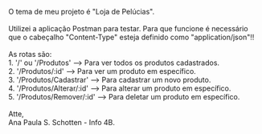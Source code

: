   O tema de meu projeto é "Loja de Pelúcias".</br>
</br>
  Utilizei a aplicação Postman para testar. Para que funcione é necessário que o cabeçalho "Content-Type" esteja definido como "application/json"!!</br>
</br>
  As rotas são: </br>
    1. '/' ou '/Produtos' --> Para ver todos os produtos cadastrados.</br>
    2. '/Produtos/:id' --> Para ver um produto em específico.</br>
    3. '/Produtos/Cadastrar' --> Para cadastrar um novo produto.</br>
    4. '/Produtos/Alterar/:id' --> Para alterar um produto em específico.</br>
    5. '/Produtos/Remover/:id' --> Para deletar um produto em específico.</br>
</br>
  Atte,</br>
  Ana Paula S. Schotten - Info 4B.</br>
